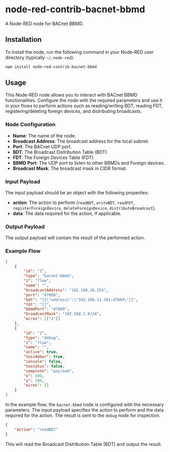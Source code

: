 # node-red-contrib-bacnet-bbmd

A Node-RED node for BACnet BBMD.

## Installation

To install the node, run the following command in your Node-RED user directory (typically `~/.node-red`):

```bash
npm install node-red-contrib-bacnet-bbmd
```

## Usage

This Node-RED node allows you to interact with BACnet BBMD functionalities. Configure the node with the required parameters and use it in your flows to perform actions such as reading/writing BDT, reading FDT, registering/deleting foreign devices, and distributing broadcasts.

### Node Configuration

- **Name**: The name of the node.
- **Broadcast Address**: The broadcast address for the local subnet.
- **Port**: The BACnet UDP port.
- **BDT**: The Broadcast Distribution Table (BDT).
- **FDT**: The Foreign Devices Table (FDT).
- **BBMD Port**: The UDP port to listen to other BBMDs and Foreign devices.
- **Broadcast Mask**: The broadcast mask in CIDR format.

### Input Payload

The input payload should be an object with the following properties:

- **action**: The action to perform (`readBDT`, `writeBDT`, `readFDT`, `registerForeignDevice`, `deleteForeignDevice`, `distributeBroadcast`).
- **data**: The data required for the action, if applicable.

### Output Payload

The output payload will contain the result of the performed action.

### Example Flow

```json
[
    {
        "id": "1",
        "type": "bacnet-bbmd",
        "z": "flow",
        "name": "",
        "broadcastAddress": "192.168.10.255",
        "port": "47808",
        "bdt": "[{\"address\":\"192.168.11.101:47809\"}]",
        "fdt": "[]",
        "bbmdPort": "47809",
        "broadcastMask": "192.168.1.0/24",
        "wires": [["2"]]
    },
    {
        "id": "2",
        "type": "debug",
        "z": "flow",
        "name": "",
        "active": true,
        "tosidebar": true,
        "console": false,
        "tostatus": false,
        "complete": "payload",
        "x": 500,
        "y": 200,
        "wires": []
    }
]
```

In the example flow, the `bacnet-bbmd` node is configured with the necessary parameters. The input payload specifies the action to perform and the data required for the action. The result is sent to the `debug` node for inspection.

```json
{
    "action": "readBDT"
}
```

This will read the Broadcast Distribution Table (BDT) and output the result.
```` ▋
